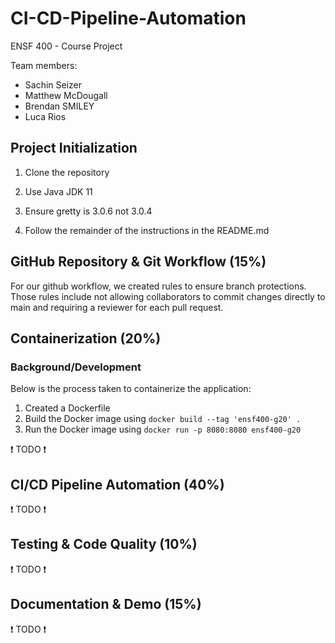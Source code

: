 # CI-CD-Pipeline-Automation

ENSF 400 - Course Project

Team members:

- Sachin Seizer
- Matthew McDougall
- Brendan SMILEY
- Luca Rios

## Project Initialization

1. Clone the repository

2. Use Java JDK 11

3. Ensure gretty is 3.0.6 not 3.0.4
4. Follow the remainder of the instructions in the README.md

## GitHub Repository & Git Workflow (15%)

For our github workflow, we created rules to ensure branch protections. Those rules include not allowing collaborators to commit changes directly to main and requiring a reviewer for each pull request.

## Containerization (20%)

### Background/Development

Below is the process taken to containerize the application:

1. Created a Dockerfile
2. Build the Docker image using `docker build --tag 'ensf400-g20' .`
3. Run the Docker image using `docker run -p 8080:8080 ensf400-g20`

❗ TODO ❗

## CI/CD Pipeline Automation (40%)

❗ TODO ❗

## Testing & Code Quality (10%)

❗ TODO ❗

## Documentation & Demo (15%)

❗ TODO ❗
